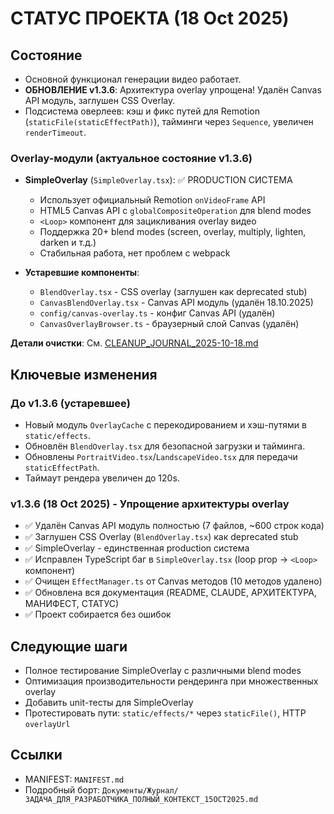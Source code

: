 # СТАТУС ПРОЕКТА (18 Oct 2025)

## Состояние
- Основной функционал генерации видео работает.
- **ОБНОВЛЕНИЕ v1.3.6**: Архитектура overlay упрощена! Удалён Canvas API модуль, заглушен CSS Overlay.
- Подсистема оверлеев: кэш и фикс путей для Remotion (`staticFile(staticEffectPath)`), тайминги через `Sequence`, увеличен `renderTimeout`.

### Overlay-модули (актуальное состояние v1.3.6)
- **SimpleOverlay** (`SimpleOverlay.tsx`): ✅ PRODUCTION СИСТЕМА
  - Использует официальный Remotion `onVideoFrame` API
  - HTML5 Canvas API с `globalCompositeOperation` для blend modes
  - `<Loop>` компонент для зацикливания overlay видео
  - Поддержка 20+ blend modes (screen, overlay, multiply, lighten, darken и т.д.)
  - Стабильная работа, нет проблем с webpack

- **Устаревшие компоненты**:
  - `BlendOverlay.tsx` - CSS overlay (заглушен как deprecated stub)
  - `CanvasBlendOverlay.tsx` - Canvas API модуль (удалён 18.10.2025)
  - `config/canvas-overlay.ts` - конфиг Canvas API (удалён)
  - `CanvasOverlayBrowser.ts` - браузерный слой Canvas (удалён)

**Детали очистки**: См. [CLEANUP_JOURNAL_2025-10-18.md](../CLEANUP_JOURNAL_2025-10-18.md)

## Ключевые изменения

### До v1.3.6 (устаревшее)
- Новый модуль `OverlayCache` с перекодированием и хэш-путями в `static/effects`.
- Обновлён `BlendOverlay.tsx` для безопасной загрузки и тайминга.
- Обновлены `PortraitVideo.tsx`/`LandscapeVideo.tsx` для передачи `staticEffectPath`.
- Таймаут рендера увеличен до 120s.

### v1.3.6 (18 Oct 2025) - Упрощение архитектуры overlay
- ✅ Удалён Canvas API модуль полностью (7 файлов, ~600 строк кода)
- ✅ Заглушен CSS Overlay (`BlendOverlay.tsx`) как deprecated stub
- ✅ SimpleOverlay - единственная production система
- ✅ Исправлен TypeScript баг в `SimpleOverlay.tsx` (loop prop → `<Loop>` компонент)
- ✅ Очищен `EffectManager.ts` от Canvas методов (10 методов удалено)
- ✅ Обновлена вся документация (README, CLAUDE, АРХИТЕКТУРА, МАНИФЕСТ, СТАТУС)
- ✅ Проект собирается без ошибок

## Следующие шаги
- Полное тестирование SimpleOverlay с различными blend modes
- Оптимизация производительности рендеринга при множественных overlay
- Добавить unit-тесты для SimpleOverlay
- Протестировать пути: `static/effects/*` через `staticFile()`, HTTP `overlayUrl`

## Ссылки
- MANIFEST: `MANIFEST.md`
- Подробный борт: `Документы/Журнал/ЗАДАЧА_ДЛЯ_РАЗРАБОТЧИКА_ПОЛНЫЙ_КОНТЕКСТ_15OCT2025.md`
